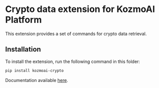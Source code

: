 # Crypto data extension for KozmoAI Platform

This extension provides a set of commands for crypto data retrieval.

## Installation

To install the extension, run the following command in this folder:

```bash
pip install kozmoai-crypto
```

Documentation available [here](https://docs.kozmoai.co/platform/developer_guide/contributing).
